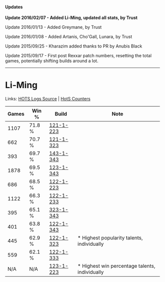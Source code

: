 #### Updates
**Update 2016/02/07 - Added Li-Ming, updated all stats, by Trust**

Update 2016/01/13 - Added Greymane, by Trust

Update 2016/01/08 - Added Artanis, Cho'Gall, Lunara, by Trust

Update 2015/09/25 - Kharazim added thanks to PR by Anubis Black

Update 2015/09/17 - First post Rexxar patch numbers, resetting the total games, potentially shifting builds around a lot.

***

# Li-Ming

Links: [HOTS Logs Source](https://www.hotslogs.com/Sitewide/HeroDetails?Hero=Li-Ming) | [HotS Counters](http://hotscounters.com/#/hero/Li-Ming)

Games  | Win %  | Build     | Note
-----  | -----  | -----     | ----
1107   | 71.8 % | [121-1-223](http://www.heroesfire.com/hots/talent-calculator/li-ming#gn7N) | 
662    | 70.7 % | [121-1-323](http://www.heroesfire.com/hots/talent-calculator/li-ming#gn8x) | 
393    | 69.7 % | [143-1-343](http://www.heroesfire.com/hots/talent-calculator/li-ming#hcsl) | 
1878   | 69.5 % | [123-1-343](http://www.heroesfire.com/hots/talent-calculator/li-ming#gs1l) | 
686    | 68.5 % | [122-1-223](http://www.heroesfire.com/hots/talent-calculator/li-ming#gpZd) | 
1122   | 66.3 % | [122-1-233](http://www.heroesfire.com/hots/talent-calculator/li-ming#gpZn) | 
395    | 65.1 % | [323-1-343](http://www.heroesfire.com/hots/talent-calculator/li-ming#oUJl) | 
401    | 63.8 % | [122-1-343](http://www.heroesfire.com/hots/talent-calculator/li-ming#gpbV) | 
445    | 62.9 % | [122-1-323](http://www.heroesfire.com/hots/talent-calculator/li-ming#gpbB) | * Highest popularity talents, individually
559    | 62.1 % | [122-1-333](http://www.heroesfire.com/hots/talent-calculator/li-ming#gpbL) | 
N/A    | N/A    | [123-1-223](http://www.heroesfire.com/hots/talent-calculator/li-ming#gr_t) | * Highest win percentage talents, individually
